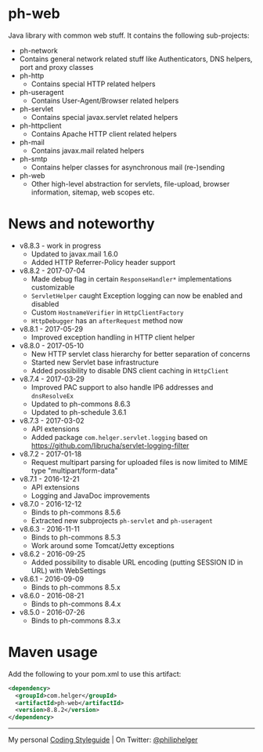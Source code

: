 # ph-web
Java library with common web stuff. It contains the following sub-projects:
  * ph-network
   * Contains general network related stuff like Authenticators, DNS helpers, port and proxy classes
  * ph-http
    * Contains special HTTP related helpers 
  * ph-useragent
    * Contains User-Agent/Browser related helpers 
  * ph-servlet
    * Contains special javax.servlet related helpers 
  * ph-httpclient
    * Contains Apache HTTP client related helpers
  * ph-mail
    * Contains javax.mail related helpers
  * ph-smtp
    * Contains helper classes for asynchronous mail (re-)sending
  * ph-web
    * Other high-level abstraction for servlets, file-upload, browser information, sitemap, web scopes etc.
  
# News and noteworthy

  * v8.8.3 - work in progress
    * Updated to javax.mail 1.6.0
    * Added HTTP Referrer-Policy header support
  * v8.8.2 - 2017-07-04
    * Made debug flag in certain `ResponseHandler*` implementations customizable
    * `ServletHelper` caught Exception logging can now be enabled and disabled
    * Custom `HostnameVerifier` in `HttpClientFactory`
    * `HttpDebugger` has an `afterRequest` method now 
  * v8.8.1 - 2017-05-29
    * Improved exception handling in HTTP client helper
  * v8.8.0 - 2017-05-10
    * New HTTP servlet class hierarchy for better separation of concerns
    * Started new Servlet base infrastructure
    * Added possibility to disable DNS client caching in `HttpClient`
  * v8.7.4 - 2017-03-29
    * Improved PAC support to also handle IP6 addresses and `dnsResolveEx`
    * Updated to ph-commons 8.6.3
    * Updated to ph-schedule 3.6.1
  * v8.7.3 - 2017-03-02
    * API extensions
    * Added package `com.helger.servlet.logging` based on https://github.com/librucha/servlet-logging-filter
  * v8.7.2 - 2017-01-18
    * Request multipart parsing for uploaded files is now limited to MIME type "multipart/form-data"
  * v8.7.1 - 2016-12-21
    * API extensions
    * Logging and JavaDoc improvements
  * v8.7.0 - 2016-12-12
    * Binds to ph-commons 8.5.6
    * Extracted new subprojects `ph-servlet` and `ph-useragent`
  * v8.6.3 - 2016-11-11
    * Binds to ph-commons 8.5.3
    * Work around some Tomcat/Jetty exceptions
  * v8.6.2 - 2016-09-25
    * Added possibility to disable URL encoding (putting SESSION ID in URL) with WebSettings
  * v8.6.1 - 2016-09-09
    * Binds to ph-commons 8.5.x
  * v8.6.0 - 2016-08-21
    * Binds to ph-commons 8.4.x
  * v8.5.0 - 2016-07-26
    * Binds to ph-commons 8.3.x

# Maven usage
Add the following to your pom.xml to use this artifact:

```xml
<dependency>
  <groupId>com.helger</groupId>
  <artifactId>ph-web</artifactId>
  <version>8.8.2</version>
</dependency>
```

---

My personal [Coding Styleguide](https://github.com/phax/meta/blob/master/CodeingStyleguide.md) |
On Twitter: <a href="https://twitter.com/philiphelger">@philiphelger</a>
